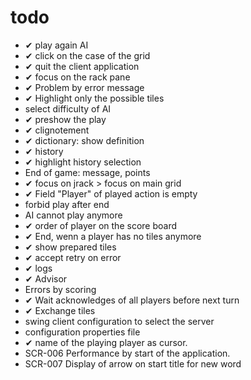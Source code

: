 # todo

- ✔ play again AI
- ✔ click on the case of the grid
- ✔ quit the client application
- ✔ focus on the rack pane
- ✔ Problem by error message
- ✔ Highlight only the possible tiles
- select difficulty of AI
- ✔ preshow the play
- ✔ clignotement
- ✔ dictionary: show definition
- ✔ history
- ✔ highlight history selection
- End of game: message, points
- ✔ focus on jrack > focus on main grid
- ✔ Field "Player" of played action is empty
- forbid play after end
- AI cannot play anymore
- ✔ order of player on the score board
- ✔ End, wenn a player has no tiles anymore
- ✔ show prepared tiles
- ✔ accept retry on error
- ✔ logs
- ✔ Advisor
- Errors by scoring
- ✔ Wait acknowledges of all players before next turn
- ✔ Exchange tiles
- swing client configuration to select the server
- configuration properties file
- ✔ name of the playing player as cursor.
- SCR-006 Performance by start of the application.
- SCR-007 Display of arrow on start title for new word